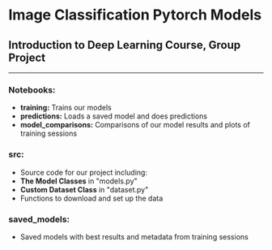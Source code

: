 # Image Classification Pytorch Models
## Introduction to Deep Learning Course, Group Project
----
### Notebooks:
- **training:** Trains our models
- **predictions:** Loads a saved model and does predictions
- **model_comparisons:** Comparisons of our model results and plots of training sessions

### src:
- Source code for our project including:
- **The Model Classes** in "models.py"
- **Custom Dataset Class** in "dataset.py"
- Functions to download and set up the data

### saved_models:
- Saved models with best results and metadata from training sessions